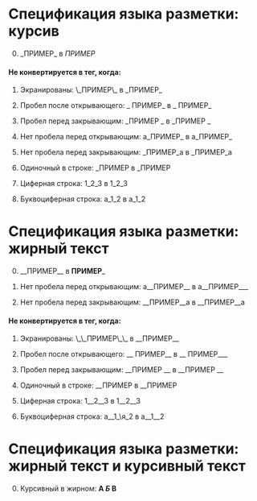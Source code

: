 # Спецификация языка разметки: курсив

0) \_ПРИМЕР\_ в _ПРИМЕР_

#### Не конвертируется в тег, когда:

1) Экранированы: \\\_ПРИМЕР\\\_ в \_ПРИМЕР\_

2) Пробел после открывающего: \_ ПРИМЕР\_ в _ ПРИМЕР_

3) Пробел перед закрывающим: \_ПРИМЕР \_ в _ПРИМЕР _

4) Нет пробела перед открывающим: а\_ПРИМЕР\_ в а_ПРИМЕР_

5) Нет пробела перед закрывающим: \_ПРИМЕР\_а в _ПРИМЕР_а

6) Одиночный в строке: \_ПРИМЕР в _ПРИМЕР

7) Циферная строка: 1\_2\_3 в 1_2_3

8) Буквоциферная строка: а\_1\_2 в а_1_2

# Спецификация языка разметки: жирный текст

0) \_\_ПРИМЕР\_\_ в __ПРИМЕР___

4) Нет пробела перед открывающим: а\_\_ПРИМЕР\_\_ в а__ПРИМЕР___

5) Нет пробела перед закрывающим: \_\_ПРИМЕР\_\_а в __ПРИМЕР__а

#### Не конвертируется в тег, когда:

1) Экранированы: \\\_\\\_ПРИМЕР\\\_\\\_ в \_\_ПРИМЕР\_\_

2) Пробел после открывающего: \_\_ ПРИМЕР\_\_ в __ ПРИМЕР___

3) Пробел перед закрывающим: \_\_ПРИМЕР \_\_ в _\_ПРИМЕР __

6) Одиночный в строке: \_\_ПРИМЕР в __ПРИМЕР

7) Циферная строка: 1\_\_2\_\_3 в 1__2__3

8) Буквоциферная строка: а\_\_1\_\я_2 в а__1__2

# Спецификация языка разметки: жирный текст и курсивный текст

0) Курсивный в жирном: __А _Б_ В__
